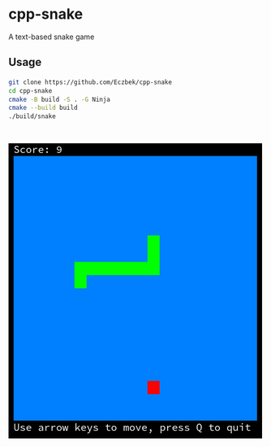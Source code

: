 # cpp-snake
A text-based snake game

## Usage
```bash
git clone https://github.com/Eczbek/cpp-snake
cd cpp-snake
cmake -B build -S . -G Ninja
cmake --build build
./build/snake
```

&nbsp;

![screenshot](screenshot.png)
